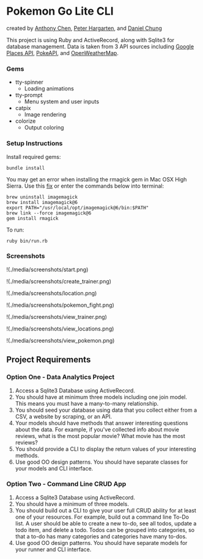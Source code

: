 # Pokemon Go Lite CLI
created by [Anthony Chen](https://github.com/anthonychen1109), [Peter Hargarten](https://github.com/peterth3geek), and [Daniel Chung](https://github.com/dlchung)

This project is using Ruby and ActiveRecord, along with Sqlite3 for database management. Data is taken from 3 API sources including [Google Places API](https://developers.google.com/places/web-service/intro), [PokeAPI](https://pokeapi.co/), and [OpenWeatherMap](https://openweathermap.org/api).

### Gems
* tty-spinner
  * Loading animations
* tty-prompt
  * Menu system and user inputs
* catpix
  * Image rendering
* colorize
  * Output coloring

### Setup Instructions

Install required gems:

    bundle install

You may get an error when installing the rmagick gem in Mac OSX High Sierra. Use this [fix](https://blog.francium.tech/installing-rmagick-on-osx-high-sierra-7ea71f57390d) or enter the commands below into terminal:

    brew uninstall imagemagick
    brew install imagemagick@6
    export PATH="/usr/local/opt/imagemagick@6/bin:$PATH"
    brew link --force imagemagick@6
    gem install rmagick

To run:

    ruby bin/run.rb

### Screenshots

!(./media/screenshots/start.png)

!(./media/screenshots/create_trainer.png)

!(./media/screenshots/location.png)

!(./media/screenshots/pokemon_fight.png)

!(./media/screenshots/view_trainer.png)

!(./media/screenshots/view_locations.png)

!(./media/screenshots/view_pokemon.png)

## Project Requirements

### Option One - Data Analytics Project

1. Access a Sqlite3 Database using ActiveRecord.
2. You should have at minimum three models including one join model. This means you must have a many-to-many relationship.
3. You should seed your database using data that you collect either from a CSV, a website by scraping, or an API.
4. Your models should have methods that answer interesting questions about the data. For example, if you've collected info about movie reviews, what is the most popular movie? What movie has the most reviews?
5. You should provide a CLI to display the return values of your interesting methods.  
6. Use good OO design patterns. You should have separate classes for your models and CLI interface.

### Option Two - Command Line CRUD App

1. Access a Sqlite3 Database using ActiveRecord.
2. You should have a minimum of three models.
3. You should build out a CLI to give your user full CRUD ability for at least one of your resources. For example, build out a command line To-Do list. A user should be able to create a new to-do, see all todos, update a todo item, and delete a todo. Todos can be grouped into categories, so that a to-do has many categories and categories have many to-dos.
4. Use good OO design patterns. You should have separate models for your runner and CLI interface.
